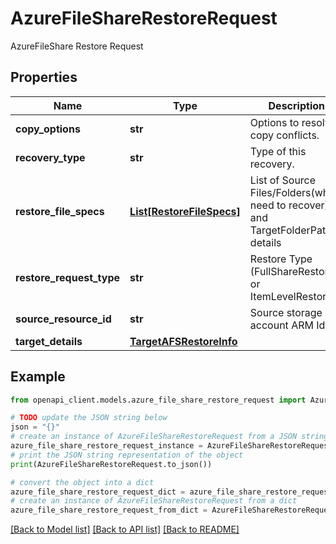 # AzureFileShareRestoreRequest

AzureFileShare Restore Request

## Properties

Name | Type | Description | Notes
------------ | ------------- | ------------- | -------------
**copy_options** | **str** | Options to resolve copy conflicts. | [optional] 
**recovery_type** | **str** | Type of this recovery. | [optional] 
**restore_file_specs** | [**List[RestoreFileSpecs]**](RestoreFileSpecs.md) | List of Source Files/Folders(which need to recover) and TargetFolderPath details | [optional] 
**restore_request_type** | **str** | Restore Type (FullShareRestore or ItemLevelRestore) | [optional] 
**source_resource_id** | **str** | Source storage account ARM Id | [optional] 
**target_details** | [**TargetAFSRestoreInfo**](TargetAFSRestoreInfo.md) |  | [optional] 

## Example

```python
from openapi_client.models.azure_file_share_restore_request import AzureFileShareRestoreRequest

# TODO update the JSON string below
json = "{}"
# create an instance of AzureFileShareRestoreRequest from a JSON string
azure_file_share_restore_request_instance = AzureFileShareRestoreRequest.from_json(json)
# print the JSON string representation of the object
print(AzureFileShareRestoreRequest.to_json())

# convert the object into a dict
azure_file_share_restore_request_dict = azure_file_share_restore_request_instance.to_dict()
# create an instance of AzureFileShareRestoreRequest from a dict
azure_file_share_restore_request_from_dict = AzureFileShareRestoreRequest.from_dict(azure_file_share_restore_request_dict)
```
[[Back to Model list]](../README.md#documentation-for-models) [[Back to API list]](../README.md#documentation-for-api-endpoints) [[Back to README]](../README.md)


